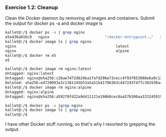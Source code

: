 ### Exercise 1.2: Cleanup

Clean the Docker daemon by removing all images and containers.
Submit the output for docker ps -a and docker image ls

```Bash
kallet@:/$ docker ps -a | grep nginx
e5e436a916c9   nginx                         "/docker-entrypoint.…"   34 seconds ago   Exited (0) 26 seconds ago                                                                   magical_bartik
kallet@:/$ docker image ls | grep nginx
nginx                                             latest                           e4720093a3c1   3 weeks ago     187MB
nginx                                             alpine                           529b5644c430   4 months ago    42.6MB
kallet@:/$ docker rm e5
e5

kallet@:/$ docker image rm nginx:latest
Untagged: nginx:latest
Untagged: nginx@sha256:c26ae7472d624ba1fafd296e73cecc4f93f853088e6a9c13c0d52f6ca5865107
Deleted: sha256:e4720093a3c1381245b53a5a51b417963b3c4472d3f47fc301930a4f3b17666a
kallet@:/$ docker image rm nginx:alpine
Untagged: nginx:alpine
Untagged: nginx@sha256:a59278fd22a9d411121e190b8cec8aa57b306aa3332459197777583beb728f59

kallet@:/$ docker ps -a |grep nginx
kallet@:/$ docker image ls | grep nginx
kallet@:/$
```

I have other Docker stuff running, so that's why I resorted to grepping the output.